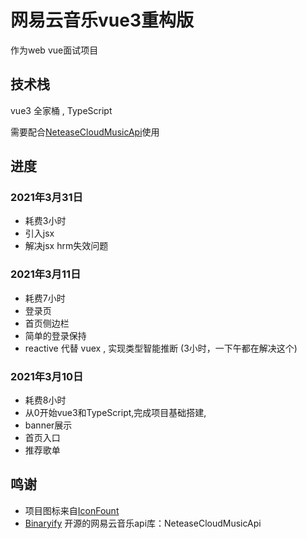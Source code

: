 # 网易云音乐vue3重构版

作为web vue面试项目

## 技术栈

vue3 全家桶 , TypeScript

需要配合[NeteaseCloudMusicApi](https://github.com/Binaryify/NeteaseCloudMusicApi)使用

## 进度

### 2021年3月31日

* 耗费3小时
* 引入jsx
* 解决jsx hrm失效问题
### 2021年3月11日

* 耗费7小时
* 登录页
* 首页侧边栏
* 简单的登录保持
* reactive 代替 vuex , 实现类型智能推断 (3小时，一下午都在解决这个)
### 2021年3月10日

* 耗费8小时
* 从0开始vue3和TypeScript,完成项目基础搭建,
* banner展示
* 首页入口
* 推荐歌单


## 鸣谢

* 项目图标来自[IconFount](https://www.iconfont.cn/)
* [Binaryify](https://github.com/Binaryify/NeteaseCloudMusicApi) 开源的网易云音乐api库：NeteaseCloudMusicApi

